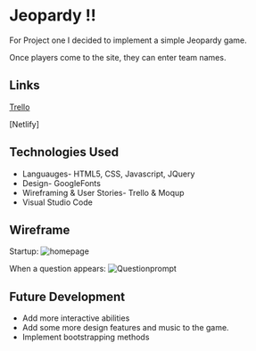 # Jeopardy !!
For Project one I decided to implement a simple Jeopardy game. 

Once players come to the site, they can enter team names.

## Links

[Trello](https://trello.com/b/flB78Yx0/jordan-clarke-project-board)

[Netlify]

## Technologies Used
- Languauges- HTML5, CSS, Javascript, JQuery
- Design- GoogleFonts
- Wireframing & User Stories- Trello & Moqup
- Visual Studio Code



## Wireframe
Startup: ![homepage](https://postimg.cc/CdLsbcBC)

When a question appears: ![Questionprompt](https://postimg.cc/tnZ12nHb)

## Future Development
- Add more interactive abilities
- Add some more design features and music to the game.
- Implement bootstrapping methods